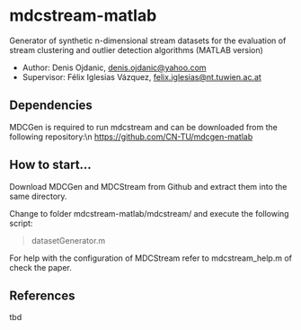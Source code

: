 # mdcstream-matlab
Generator of synthetic n-dimensional stream datasets for the evaluation of stream clustering and outlier
detection algorithms (MATLAB version)

- Author: Denis Ojdanic, denis.ojdanic@yahoo.com
- Supervisor: Félix Iglesias Vázquez, felix.iglesias@nt.tuwien.ac.at

## Dependencies
MDCGen is required to run mdcstream and can be downloaded from the following repository:\n
https://github.com/CN-TU/mdcgen-matlab

## How to start...
Download MDCGen and MDCStream from Github and extract them into the same directory.

Change to folder mdcstream-matlab/mdcstream/ and execute the following script:
> datasetGenerator.m

For help with the configuration of MDCStream refer to mdcstream_help.m of check the paper.

## References 
tbd <link to paper>



